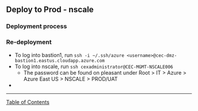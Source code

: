 ## Deploy to Prod - nscale

### Deployment process


### Re-deployment
- To log into bastion1, run `ssh -i ~/.ssh/azure <username>@cec-dmz-bastion1.eastus.cloudapp.azure.com`
- To log into nscale, run `ssh cexadministrator@CEC-MGMT-NSCALE006`
	- The password can be found on pleasant under Root > IT > Azure > Azure East US > NSCALE > PROD/UAT
- 


***
[Table of Contents](../README.md)